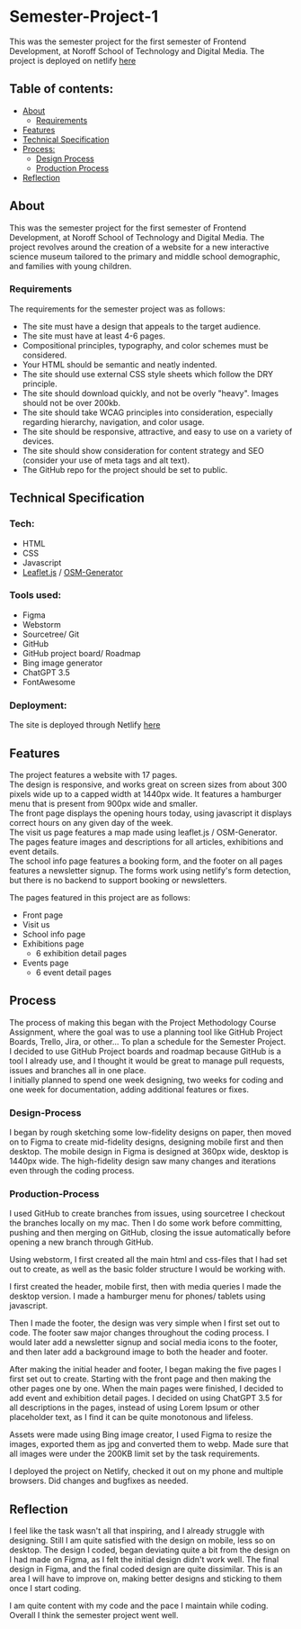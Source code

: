 # Semester-Project-1
This was the semester project for the first semester of Frontend Development, at Noroff School of Technology and Digital Media.
The project is deployed on netlify [here](https://main--splendorous-unicorn-f120c1.netlify.app)

## Table of contents:
- [About](#about)
  - [Requirements](#requirements)
- [Features](#features)
- [Technical Specification](#technical-specification)
- [Process:](#process)
  - [Design Process](#design-process)
  - [Production Process](#production-process)
- [Reflection](#reflection)  

## About

This was the semester project for the first semester of Frontend Development, at Noroff School of Technology and Digital Media.
The project revolves around the creation of a website for a new interactive science museum tailored to the primary and middle school demographic, and families with young children.

### Requirements

The requirements for the semester project was as follows:

- The site must have a design that appeals to the target audience.
- The site must have at least 4-6 pages.
- Compositional principles, typography, and color schemes must be considered.
- Your HTML should be semantic and neatly indented.
- The site should use external CSS style sheets which follow the DRY principle.
- The site should download quickly, and not be overly "heavy". Images should not be over 200kb.
- The site should take WCAG principles into consideration, especially regarding hierarchy, navigation, and color usage.
- The site should be responsive, attractive, and easy to use on a variety of devices.
- The site should show consideration for content strategy and SEO (consider your use of meta tags and alt text).
- The GitHub repo for the project should be set to public.

## Technical Specification

### Tech:
- HTML
- CSS
- Javascript
- [Leaflet.js](https://leafletjs.com) / [OSM-Generator](https://www.osm-generator.com)

### Tools used:
- Figma
- Webstorm
- Sourcetree/ Git
- GitHub
- GitHub project board/ Roadmap
- Bing image generator
- ChatGPT 3.5
- FontAwesome

### Deployment:

The site is deployed through Netlify [here](https://main--splendorous-unicorn-f120c1.netlify.app)

## Features

The project features a website with 17 pages. <br>
The design is responsive, and works great on screen sizes from about 300 pixels wide up to a capped width at 1440px wide.
It features a hamburger menu that is present from 900px wide and smaller.
<br>
The front page displays the opening hours today, using javascript it displays correct hours on any given day of the week.
<br>
The visit us page features a map made using leaflet.js / OSM-Generator.
<br>
The pages feature images and descriptions for all articles, exhibitions and event details.
<br>
The school info page features a booking form, and the footer on all pages features a newsletter signup.
The forms work using netlify's form detection, but there is no backend to support booking or newsletters.

The pages featured in this project are as follows:
- Front page
- Visit us
- School info page
- Exhibitions page
  - 6 exhibition detail pages
- Events page
  - 6 event detail pages

## Process

The process of making this began with the Project Methodology Course Assignment, where the goal was to use a planning tool like GitHub Project Boards, Trello, Jira, or other...
To plan a schedule for the Semester Project.
<br>
I decided to use GitHub Project boards and roadmap because GitHub is a tool I already use, and I thought it would be great to manage pull requests, issues and branches all in one place. <br>
I initially planned to spend one week designing, two weeks for coding and one week for documentation, adding additional features or fixes.

### Design-Process
I began by rough sketching some low-fidelity designs on paper, then moved on to Figma to create mid-fidelity designs, designing mobile first and then desktop.
The mobile design in Figma is designed at 360px wide, desktop is 1440px wide.
The high-fidelity design saw many changes and iterations even through the coding process.

### Production-Process
I used GitHub to create branches from issues, using sourcetree I checkout the branches locally on my mac. Then I do some work before committing, pushing and then merging on GitHub, closing the issue automatically before opening a new branch through GitHub.

Using webstorm, I first created all the main html and css-files that I had set out to create, as well as the basic folder structure I would be working with.

I first created the header, mobile first, then with media queries I made the desktop version.
I made a hamburger menu for phones/ tablets using javascript.

Then I made the footer, the design was very simple when I first set out to code. The footer saw major changes throughout the coding process.
I would later add a newsletter signup and social media icons to the footer, and then later add a background image to both the header and footer.

After making the initial header and footer, I began making the five pages I first set out to create.
Starting with the front page and then making the other pages one by one.
When the main pages were finished, I decided to add event and exhibition detail pages.
I decided on using ChatGPT 3.5 for all descriptions in the pages, instead of using Lorem Ipsum or other placeholder text, as I find it can be quite monotonous and lifeless.

Assets were made using Bing image creator, I used Figma to resize the images, exported them as jpg and converted them to webp.
Made sure that all images were under the 200KB limit set by the task requirements.

I deployed the project on Netlify, checked it out on my phone and multiple browsers.
Did changes and bugfixes as needed.

## Reflection

I feel like the task wasn't all that inspiring, and I already struggle with designing.
Still I am quite satisfied with the design on mobile, less so on desktop.
The design I coded, began deviating quite a bit from the design on I had made on Figma, as I felt the initial design didn't work well.
The final design in Figma, and the final coded design are quite dissimilar. This is an area I will have to improve on, making better designs and sticking to them once I start coding.


I am quite content with my code and the pace I maintain while coding.
Overall I think the semester project went well.